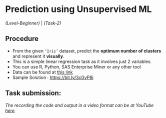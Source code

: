 # Prediction using Unsupervised ML  

_(Level-Beginner)_ | _(Task-2)_ 

## Procedure  
* From the given ```‘Iris’``` dataset, predict the **optimum number of clusters** and represent it **visually**.  
* This is a simple linear regression task as it involves just 2 variables.  
* You can use R, Python, SAS Enterprise Miner or any other tool  
* Data can be found at [this link](https://bit.ly/3kXTdox)  
* Sample Solution : https://bit.ly/3cGyP8j  
  
## Task submission:  
_The recording the code and output in a video format can be at YouTube [here](#)._  
